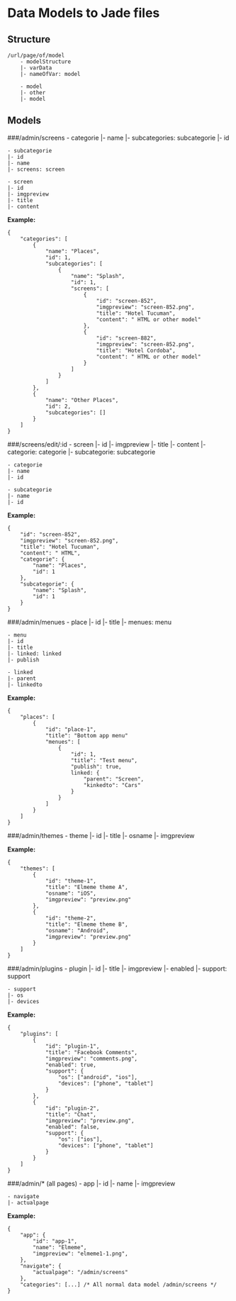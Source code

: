 # Data Models to Jade files

## Structure
	/url/page/of/model
		- modelStructure
		|- varData
		|- nameOfVar: model

		- model
		|- other
		|- model

## Models

###/admin/screens 
	- categorie
	|- name 
	|- subcategories: subcategorie
	|- id 

	- subcategorie
	|- id
	|- name
	|- screens: screen

	- screen
	|- id 
	|- imgpreview 
	|- title 
	|- content 

**Example:**

	{
		"categories": [
			{
				"name": "Places",
				"id": 1,
				"subcategories": [
					{
						"name": "Splash",
						"id": 1,
						"screens": [
							{
								"id": "screen-852",
								"imgpreview": "screen-852.png",
								"title": "Hotel Tucuman",
								"content": " HTML or other model"
							},
							{
								"id": "screen-882",
								"imgpreview": "screen-852.png",
								"title": "Hotel Cordoba",
								"content": " HTML or other model"
							}
						]
					}
				]
			},
			{
				"name": "Other Places",
				"id": 2,
				"subcategories": []
			}
		]
	}


###/screens/edit/:id
	- screen
	|- id 
	|- imgpreview 
	|- title 
	|- content
	|- categorie: categorie
	|- subcategorie: subcategorie

	- categorie
	|- name
	|- id

	- subcategorie
	|- name
	|- id



**Example:**

	{
		"id": "screen-852",
		"imgpreview": "screen-852.png",
		"title": "Hotel Tucuman",
		"content": " HTML",
		"categorie": {
			"name": "Places",
			"id": 1
		},
		"subcategorie": {
			"name": "Splash",
			"id": 1
		}
	}   


###/admin/menues
	- place
	|- id
	|- title
	|- menues: menu

	- menu
	|- id
	|- title
	|- linked: linked
	|- publish

	- linked
	|- parent
	|- linkedto

**Example:**

	{
		"places": [
			{
				"id": "place-1",
				"title": "Bottom app menu"
				"menues": [
					{
						"id": 1,
						"title": "Test menu",
						"publish": true,
						linked: {
							"parent": "Screen",
							"kinkedto": "Cars"
						}
					}
				]
			}
		]
	}


###/admin/themes
	- theme
	|- id
	|- title
	|- osname
	|- imgpreview

**Example:**

	{
		"themes": [
			{
				"id": "theme-1",
				"title": "Elmeme theme A",
				"osname": "iOS",
				"imgpreview": "preview.png"
			},
			{
				"id": "theme-2",
				"title": "Elmeme theme B",
				"osname": "Android",
				"imgpreview": "preview.png"
			}
		]
	}

###/admin/plugins
	- plugin
	|- id
	|- title
	|- imgpreview
	|- enabled
	|- support: support

	- support
	|- os
	|- devices

**Example:**

	{
		"plugins": [
			{
				"id": "plugin-1",
				"title": "Facebook Comments",
				"imgpreview": "comments.png",
				"enabled": true,
				"support": {
					"os": ["android", "ios"],
					"devices": ["phone", "tablet"]
				}
			},
			{
				"id": "plugin-2",
				"title": "Chat",
				"imgpreview": "preview.png",
				"enabled": false,
				"support": {
					"os": ["ios"],
					"devices": ["phone", "tablet"]
				}
			}
		]
	}


###/admin/* (all pages)
	- app
	|- id
	|- name
	|- imgpreview

	- navigate
	|- actualpage

**Example:**

	{
		"app": {
			"id": "app-1",
			"name": "Elmeme",
			"imgpreview": "elmeme1-1.png",
		},
		"navigate": {
			"actualpage": "/admin/screens"
		},
		"categories": [...] /* All normal data model /admin/screens */
	}